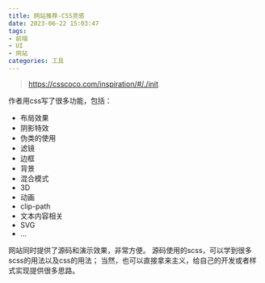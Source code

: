 ```yaml
---
title: 网站推荐-CSS灵感
date: 2023-06-22 15:03:47
tags: 
- 前端 
- UI 
- 网站
categories: 工具 
---
```

>https://csscoco.com/inspiration/#/./init

作者用css写了很多功能，包括：
- 布局效果
- 阴影特效
- 伪类的使用
- 滤镜
- 边框
- 背景
- 混合模式
- 3D
- 动画
- clip-path
- 文本内容相关
- SVG
- ...


网站同时提供了源码和演示效果，非常方便。
源码使用的scss，可以学到很多scss的用法以及css的用法；
当然，也可以直接拿来主义，给自己的开发或者样式实现提供很多思路。
